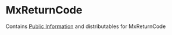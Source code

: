 # MxReturnCode

Contains [Public Information](https://github.com/wpqs/MxReturnCode/wiki) and distributables for MxReturnCode
